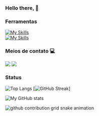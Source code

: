 ### Hello there,  👋

### Ferramentas

[![My Skills](https://skillicons.dev/icons?i=java,js,python,nodejs,github,ts)](https://skillicons.dev) <br>
[![My Skills](https://skillicons.dev/icons?i=aws,mysql,docker,css,html,mongodb)](https://skillicons.dev)


###  Meios de contato 💻
<div align="left">
<a href="https://www.linkedin.com/in/vin%C3%ADcius-andrey-vieira-carvalho-90a17b22b/" target="_blank"><img src="https://img.shields.io/badge/LinkedIn-0077B5?style=for-the-badge&logo=linkedin&logoColor=white" target="_blank"></a>
<a href="mailto:vinicius.andreyop123@gmail.com"><img src="https://img.shields.io/badge/Microsoft_Outlook-0078D4?style=for-the-badge&logo=gmail&logoColor=white" target="_blank"></a>

### Status

![Top Langs](https://github-readme-stats.vercel.app/api/top-langs/?username=VIniciusAndreyF3&theme=transparent&layout=compact&show_icons=true&hide_border=true&card_width=250)
[![GitHub Streak](https://streak-stats.demolab.com?user=VIniciusAndreyF3&hide_border=true&theme=transparent)]

![My GitHub stats](https://github-readme-stats.vercel.app/api?username=VIniciusAndreyF3&theme=transparent&show_icons=true&hide_border=true&card_width=250)


<picture>
    <source media="(prefers-color-scheme: dark)" srcset="https://raw.githubusercontent.com/VIniciusAndreyF3/VIniciusAndreyF3/output/github-contribution-grid-snake-dark.svg"> 
    <source media="(prefers-color-scheme: light)" srcset="https://raw.githubusercontent.com/mari4souza/VIniciusAndreyF3/output/github-contribution-grid-snake.svg">
     <img alt="github contribution grid snake animation" src="https://raw.githubusercontent.com/VIniciusAndreyF3/VIniciusAndreyF3/output/github-contribution-grid-snake.svg">
</picture>
